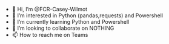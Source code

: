 - 👋 Hi, I’m @FCR-Casey-Wilmot
- 👀 I’m interested in Python (pandas,requests) and Powershell
- 🌱 I’m currently learning Python and Powershell
- 💞️ I’m looking to collaborate on NOTHING
- 📫 How to reach me on Teams

